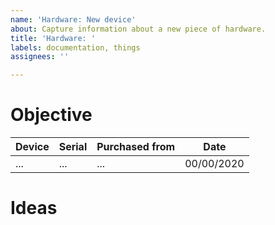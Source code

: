 ```yaml
---
name: 'Hardware: New device'
about: Capture information about a new piece of hardware.
title: 'Hardware: '
labels: documentation, things
assignees: ''

---
```


# Objective
<!-- 
  Describe the hardware.
-->

| Device | Serial | Purchased from | Date | 
|--------|--------|----------------|------|
| ... | ... | ...| 00/00/2020 |

<!--
  Website. Driver. Joining instructions. Flashing. 
-->

# Ideas
<!--
  Possible ideas for the unit.
-->

<!--
  Upload an product image, wiring and flashing pins etc
-->
